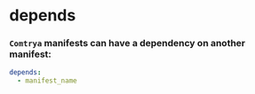# depends

### `Comtrya` manifests can have a dependency on another manifest:

```yaml
depends:
  - manifest_name
```


